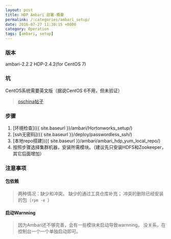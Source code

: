 ```yaml
---
layout: post
title: HDP Ambari 部署-概要
permalink: /:categories/ambari_setup/
date: 2016-07-27 11:30:15 +0800
category: Operation
tags: [ambari, setup]
---
```


### 版本

ambari-2.2.2
HDP-2.4.2(for CentOS 7)

### 坑

CentOS系统需要英文版（据说CentOS 6不用，但未验证）

> [oschina帖子](http://www.oschina.net/question/2684511_2159089?fromerr=LweXJhlz)

### 步骤

1. [环境检查]({{ site.baseurl }}/ambari/Hortonworks_setup/)
2. [ssh无密码]({{ site.baseurl }}/deploy/passwordless_ssh/)
3. [本地repo搭建]({{ site.baseurl }}/ambari/ambari_hdp_yum_local_repo/)
4. 按照步骤选择集群机器，安装所需模块。（建议先只安装HDFS和Zookeeper，其它后面增加）

### 注意事项

#### 包依赖

> 两种情况：缺少和冲突。
> 缺少的通过工具仓库补充；
> 冲突的删除已经安装的包（`rpm -e `）

#### 启动Warnning

> 因为Ambari还不够完善，会有一些模块未启动导致warnning。
> 没关系，在控制台一个一个单独启动即可。
